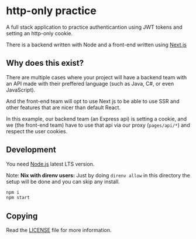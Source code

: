 # http-only practice

A full stack application to practice authenticantion using JWT tokens and setting an http-only cookie.

There is a backend written with Node and a front-end written using [Next.js](https://nextjs.org/)

## Why does this exist?

There are multiple cases where your project will have a backend team with an API made with their preffered language (such as Java, C#, or even JavaScript).

And the front-end team will opt to use Next js to be able to use SSR and other features that are nicer than default React.

In this example, our backend team (an Express api) is setting a cookie, and we (the front-end team) have to use that api via our proxy (`pages/api/*`) and respect the user cookies.

## Development

You need [Node.js](https://nodejs.org/en) latest LTS version.

Note: **Nix with direnv users:** Just by doing `direnv allow` in this directory the setup will be done and you can skip any install.

```sh
npm i
npm start
```

## Copying

Read the [LICENSE](./LICENSE) file for more information.
